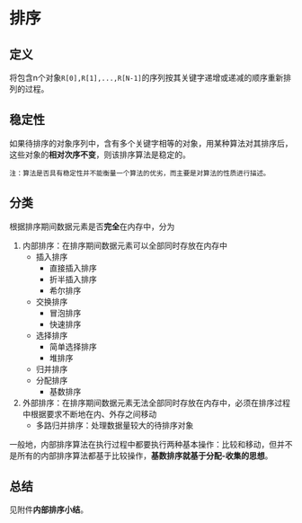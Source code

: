 # 排序

## 定义

将包含n个对象`R[0],R[1],...,R[N-1]`的序列按其关键字递增或递减的顺序重新排列的过程。

## 稳定性

如果待排序的对象序列中，含有多个关键字相等的对象，用某种算法对其排序后，这些对象的**相对次序不变**，则该排序算法是稳定的。

`注：算法是否具有稳定性并不能衡量一个算法的优劣，而主要是对算法的性质进行描述。`

## 分类

根据排序期间数据元素是否**完全**在内存中，分为

1. 内部排序：在排序期间数据元素可以全部同时存放在内存中
   - 插入排序
     - 直接插入排序
     - 折半插入排序
     - 希尔排序
   - 交换排序
     - 冒泡排序
     - 快速排序
   - 选择排序
     - 简单选择排序
     - 堆排序
   - 归并排序
   - 分配排序
     - 基数排序
2. 外部排序：在排序期间数据元素无法全部同时存放在内存中，必须在排序过程中根据要求不断地在内、外存之间移动
   - 多路归并排序：处理数据量较大的待排序对象

一般地，内部排序算法在执行过程中都要执行两种基本操作：比较和移动，但并不是所有的内部排序算法都基于比较操作，**基数排序就基于分配-收集的思想**。

## 总结

见附件**内部排序小结**。